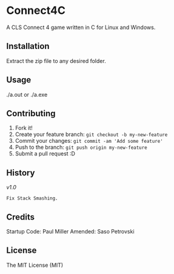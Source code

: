 # Connect4C

A CLS Connect 4 game written in C for Linux and Windows.

## Installation

Extract the zip file to any desired folder.

## Usage

./a.out or ./a.exe

## Contributing

1. Fork it!
2. Create your feature branch: `git checkout -b my-new-feature`
3. Commit your changes: `git commit -am 'Add some feature'`
4. Push to the branch: `git push origin my-new-feature`
5. Submit a pull request :D

## History
*v1.0*

    Fix Stack Smashing.

## Credits

Startup Code: Paul Miller
Amended: Saso Petrovski

## License

The MIT License (MIT)
